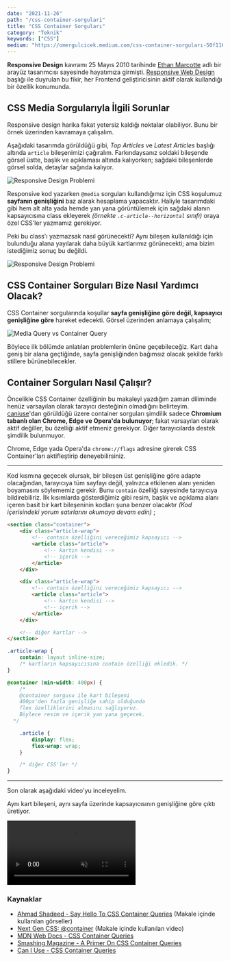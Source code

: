 ```yaml
---
date: "2021-11-26"
path: "/css-container-sorgulari"
title: "CSS Container Sorguları"
category: "Teknik"
keywords: ["CSS"]
medium: "https://omergulcicek.medium.com/css-container-sorguları-50f1163fb23d"
---
```


**Responsive Design** kavramı 25 Mayıs 2010 tarihinde <a href="https://ethanmarcotte.com/" target="_blank" rel="noreferrer noopener">Ethan Marcotte</a> adlı bir arayüz tasarımcısı sayesinde hayatımıza girmişti. <a href="https://alistapart.com/article/responsive-web-design/" target="_blank" rel="noreferrer noopener">Responsive Web Design</a> başlığı ile duyrulan bu fikir, her Frontend geliştiricisinin aktif olarak kullandığı bir özellik konumunda.

## CSS Media Sorgularıyla İlgili Sorunlar

Responsive design harika fakat yetersiz kaldığı noktalar olabiliyor. Bunu bir örnek üzerinden kavramaya çalışalım.

Aşağıdaki tasarımda görüldüğü gibi, _Top Articles_ ve _Latest Articles_ başlığı altında `article` bileşenimizi çağıralım. Farkındaysanız soldaki bileşende görsel üstte, başlık ve açıklaması altında kalıyorken; sağdaki bileşenlerde görsel solda, detaylar sağında kalıyor.

![Responsive Design Problemi](/img/blog/2021-11-26/responsive-problem-1.jpg)

Responsive kod yazarken `@media` sorguları kullandığımız için CSS koşulumuz **sayfanın genişliğini** baz alarak hesaplama yapacaktır. Haliyle tasarımdaki gibi hem alt alta yada hemde yan yana görüntülemek için sağdaki alanın kapsayıcısına class ekleyerek _(örnekte `.c-article--horizontal` sınıfı)_ oraya özel CSS'ler yazmamız gerekiyor.

Peki bu class'ı yazmazsak nasıl görünecekti? Aynı bileşen kullanıldığı için bulunduğu alana yayılarak daha büyük kartlarımız görünecekti; ama bizim istediğimiz sonuç bu değildi.

![Responsive Design Problemi](/img/blog/2021-11-26/responsive-problem-2.jpg)

## CSS Container Sorguları Bize Nasıl Yardımcı Olacak?

CSS Container sorgularında koşullar **sayfa genişliğine göre değil, kapsayıcı genişliğine göre** hareket edecekti. Görsel üzerinden anlamaya çalışalım;

![Media Query vs Container Query](/img/blog/2021-11-26/container-query.jpg)

Böylece ilk bölümde anlatılan problemlerin önüne geçebileceğiz. Kart daha geniş bir alana geçtiğinde, sayfa genişliğinden bağımsız olacak şekilde farklı stillere bürünebilecekler.

## Container Sorguları Nasıl Çalışır?

Öncelikle CSS Container özelliğinin bu makaleyi yazdığım zaman diliminde henüz varsayılan olarak tarayıcı desteğinin olmadığını belirteyim. <a href="https://caniuse.com/css-container-queries" target="_blank" rel="noreferrer noopener">caniuse</a>'dan görüldüğü üzere container sorguları şimdilik sadece **Chromium tabanlı olan Chrome, Edge ve Opera'da bulunuyor**; fakat varsayılan olarak aktif değiller, bu özelliği aktif etmeniz gerekiyor. Diğer tarayıcılarda destek şimdilik bulunmuyor.

Chrome, Edge yada Opera'da `chrome://flags` adresine girerek CSS Container'ları aktifleştirip deneyebilirsiniz.

---

Kod kısmına geçecek olursak, bir bileşen üst genişliğine göre adapte olacağından, tarayıcıya tüm sayfayı değil, yalnızca etkilenen alanı yeniden boyamasını söylememiz gerekir. Bunu `contain` özelliği sayesinde tarayıcıya bildirebiliriz. İlk kısımlarda gösterdiğimiz gibi resim, başlık ve açıklama alanı içeren basit bir kart bileşeninin kodları şuna benzer olacaktır _(Kod içerisindeki yorum satırlarını okumaya devam edin)_ ;

```html
<section class="container">
	<div class="article-wrap">
		<!-- contain özelliğini vereceğimiz kapsayıcı -->
		<article class="article">
			<!-- kartın kendisi -->
			<!-- içerik -->
		</article>
	</div>

	<div class="article-wrap">
		<!-- contain özelliğini vereceğimiz kapsayıcı -->
		<article class="article">
			<!-- kartın kendisi -->
			<!-- içerik -->
		</article>
	</div>

	<!-- diğer kartlar -->
</section>
```

```css
.article-wrap {
	contain: layout inline-size;
	/* kartların kapsayıcısına contain özelliği ekledik. */
}

@container (min-width: 400px) {
	/*
    @container sorgusu ile kart bileşeni
    400px'den fazla genişliğe sahip olduğunda
    flex özelliklerini almasını sağlıyoruz.
    Böylece resim ve içerik yan yana geçecek.
  */

	.article {
		display: flex;
		flex-wrap: wrap;
	}

	/* diğer CSS'ler */
}
```

---

Son olarak aşağıdaki video'yu inceleyelim.

Aynı kart bileşeni, aynı sayfa üzerinde kapsayıcısının genişliğine göre çıktı üretiyor.

<video autoplay controls loop muted src="https://css-tricks.com/wp-content/uploads/2021/04/Kapture-2021-03-24-at-12.04.23.mp4" playsinline></video>

### Kaynaklar

- <a href="https://ishadeed.com/article/say-hello-to-css-container-queries/" target="_blank" rel="noreferrer noopener">Ahmad Shadeed - Say Hello To CSS Container Queries</a> (Makale içinde kullanılan görseller)
- <a href="https://css-tricks.com/say-hello-to-css-container-queries/" target="_blank" rel="noreferrer noopener">Next Gen CSS: @container</a> (Makale içinde kullanılan video)
- <a href="https://developer.mozilla.org/en-US/docs/Web/CSS/CSS_Container_Queries" target="_blank" rel="noreferrer noopener">MDN Web Docs - CSS Container Queries</a>
- <a href="https://www.smashingmagazine.com/2021/05/complete-guide-css-container-queries/" target="_blank" rel="noreferrer noopener">Smashing Magazine - A Primer On CSS Container Queries</a>
- <a href="https://caniuse.com/css-container-queries" target="_blank" rel="noreferrer noopener">Can I Use - CSS Container Queries</a>
